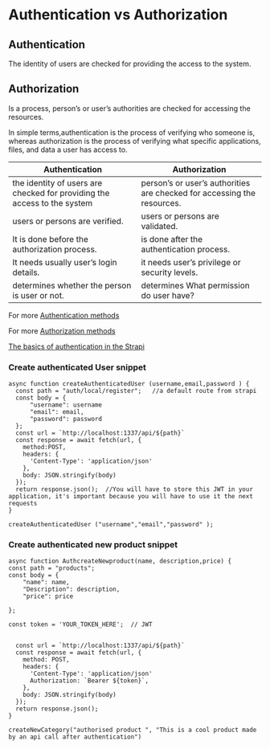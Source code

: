 # Authentication vs Authorization

## Authentication

The identity of users are checked for providing the access to the system.

## Authorization

Is a process, person’s or user’s authorities are checked for accessing the resources.

 In simple terms,authentication is the process of verifying who someone is, whereas authorization is the process of verifying what specific applications, files, and data a user has access to.

 Authentication| Authorization |
| --- | ----------- |
| the identity of users are checked for providing the access to the system | person’s or user’s authorities are checked for accessing the resources. |
| users or persons are verified. | users or persons are validated.|
|It is done before the authorization process.|is done after the authentication process.
|It needs usually user’s login details.|it needs user’s privilege or security levels.|
|determines whether the person is user or not.| determines What permission do user have?|

For more [Authentication methods](https://auth0.com/docs/get-started/architecture-scenarios/business-to-business/authentication)

For more [Authorization methods](https://auth0.com/docs/get-started/architecture-scenarios/business-to-business/authorization)

[The basics of authentication in the Strapi](https://www.youtube.com/watch?v=vcopLqUq594&&t=4336s)

### Create authenticated User snippet

````
async function createAuthenticatedUser (username,email,password ) {
  const path = "auth/local/register";   //a default route from strapi 
  const body = {
      "username": username 
      "email": email,
      "password": password
  }; 
  const url = `http://localhost:1337/api/${path}`
  const response = await fetch(url, {
    method:POST, 
    headers: {
      'Content-Type': 'application/json'
    },
    body: JSON.stringify(body) 
  });
  return response.json();  //You will have to store this JWT in your application, it's important because you will have to use it the next requests
}

createAuthenticatedUser ("username","email","password" );
````


### Create authenticated new product snippet 

````
async function AuthcreateNewproduct(name, description,price) {
const path = "products";
const body = {
    "name": name,
    "Description": description,
    "price": price

};

const token = 'YOUR_TOKEN_HERE';  // JWT 


  const url = `http://localhost:1337/api/${path}`
  const response = await fetch(url, {
    method: POST,
    headers: {
      'Content-Type': 'application/json'
      Authorization: `Bearer ${token}`,
    },
    body: JSON.stringify(body)
  });
  return response.json();
}

createNewCategory("authorised product ", "This is a cool product made by an api call after authentication")
````
